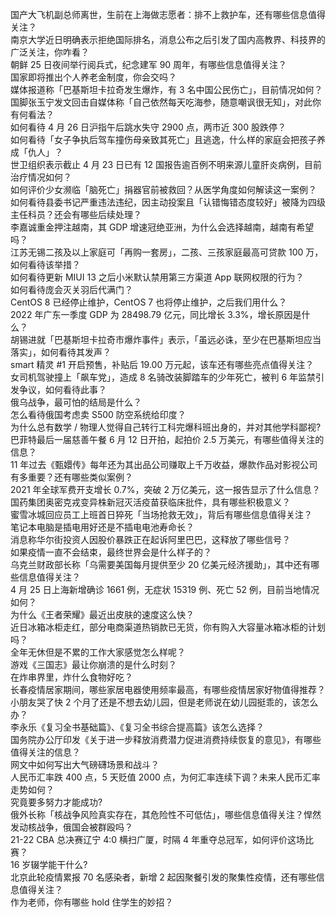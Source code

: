 国产大飞机副总师离世，生前在上海做志愿者：排不上救护车，还有哪些信息值得关注？  
南京大学近日明确表示拒绝国际排名，消息公布之后引发了国内高教界、科技界的广泛关注，你咋看？  
朝鲜 25 日夜间举行阅兵式，纪念建军 90 周年，有哪些信息值得关注？  
国家即将推出个人养老金制度，你会交吗？  
媒体报道称「巴基斯坦卡拉奇发生爆炸，有 3 名中国公民伤亡」，目前情况如何？  
国脚张玉宁发文回击自媒体称「自己依然每天吃海参，随意嘲讽很无知」，对此你有何看法？  
如何看待  4 月 26 日沪指午后跳水失守 2900 点，两市近 300 股跌停？  
如何看待「女子争执后驾车撞伤母亲致其死亡」且逃逸，什么样的家庭会把孩子养成「仇人」？  
世卫组织表示截止 4 月 23 日已有 12 国报告逾百例不明来源儿童肝炎病例，目前治疗情况如何？  
如何评价少女濒临「脑死亡」捐器官前被救回？从医学角度如何解读这一案例？  
如何看待县委书记严重违法违纪，因主动投案且「认错悔错态度较好」被降为四级主任科员？还会有哪些后续处理？  
李嘉诚重金押注越南，其 GDP 增速冠绝亚洲，为什么会选择越南，越南有希望吗？  
江苏无锡二孩及以上家庭可「再购一套房」，二孩、三孩家庭最高可贷款 100 万，如何看待该举措？  
如何看待更新 MIUI 13 之后小米默认禁用第三方渠道 App 联网权限的行为？  
如何看待庞会灭关羽后代满门？  
CentOS 8 已经停止维护，CentOS 7 也将停止维护，之后我们用什么？  
2022 年广东一季度 GDP 为 28498.79 亿元，同比增长 3.3%，增长原因是什么？  
胡锡进就「巴基斯坦卡拉奇市爆炸事件」表示，「虽远必诛，至少在巴基斯坦应当落实」，如何看待其发声？  
smart 精灵 #1 开启预售，补贴后 19.00 万元起，该车还有哪些亮点值得关注？  
女司机驾驶撞上「飙车党」，造成 8 名骑改装脚踏车的少年死亡，被判 6 年监禁引发争议，如何看待此事？  
俄乌战争，最可怕的结局是什么？  
怎么看待俄国考虑卖 S500 防空系统给印度？  
为什么总有数学 / 物理人觉得自己转行工科完爆科班出身的，并对其他学科鄙视?  
巴菲特最后一届慈善午餐 6 月 12 日开拍，起拍价 2.5 万美元，有哪些值得关注的信息？  
11 年过去《甄嬛传》每年还为其出品公司赚取上千万收益，爆款作品对影视公司有多重要？还有哪些类似案例？  
2021 年全球军费开支增长 0.7%，突破 2 万亿美元，这一报告显示了什么信息？  
国药集团奥密克戎变异株新冠灭活疫苗获临床批件，具有哪些积极意义？  
蜜雪冰城回应员工上班首日猝死「当场抢救无效」，背后有哪些信息值得关注？  
笔记本电脑是插电用好还是不插电电池寿命长？  
消息称华尔街投资人因股价暴跌正在起诉阿里巴巴，这释放了哪些信号？  
如果疫情一直不会结束，最终世界会是什么样子的？  
乌克兰财政部长称「乌需要美国每月提供至少 20 亿美元经济援助」，其中还有哪些信息值得关注？  
4 月 25 日上海新增确诊 1661 例，无症状 15319 例、死亡 52 例，目前当地情况如何？  
为什么《王者荣耀》最近出皮肤的速度这么快？  
近日冰箱冰柜走红，部分电商渠道热销款已无货，你有购入大容量冰箱冰柜的计划吗？  
全年无休但是不累的工作大家感觉怎么样呢？  
游戏《三国志》最让你崩溃的是什么时刻？  
在炸串界里，炸什么食物好吃？  
长春疫情居家期间，哪些家居电器使用频率最高，有哪些疫情居家好物值得推荐？  
小朋友哭了快 2 个月了还是不想去幼儿园，但是老师说在幼儿园挺乖的，该怎么办？  
李永乐《复习全书基础篇》、《复习全书综合提高篇》该怎么选择？  
国务院办公厅印发《关于进一步释放消费潜力促进消费持续恢复的意见》，有哪些值得关注的信息？  
网文中如何写出大气磅礴场景和战斗？  
人民币汇率跌 400 点，5 天贬值 2000 点，为何汇率连续下调？未来人民币汇率走势如何？  
究竟要多努力才能成功?  
俄外长称「核战争风险真实存在，其危险性不可低估」，哪些信息值得关注？悍然发动核战争，俄国会被群殴吗？  
21-22 CBA 总决赛辽宁 4:0 横扫广厦，时隔 4 年重夺总冠军，如何评价这场比赛？  
16 岁辍学能干什么?  
北京此轮疫情累报 70 名感染者，新增 2 起因聚餐引发的聚集性疫情，还有哪些信息值得关注？  
作为老师，你有哪些 hold 住学生的妙招？  
